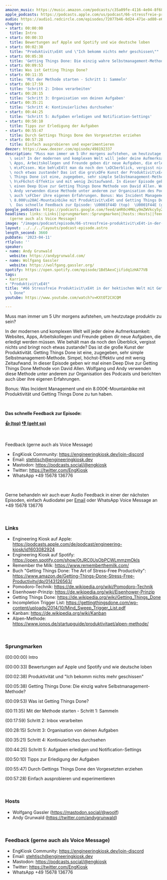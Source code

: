 ```yaml
---
amazon_music: https://music.amazon.com/podcasts/c35a09fe-4116-4e04-8f68-77d61b112e46/episodes/0a93103b-9115-4156-924a-8bd3fc23988a/engineering-kiosk-66-stressfreie-produktivit%C3%A4t-in-der-hektischen-welt-mit-getting-things-done
apple_podcasts: https://podcasts.apple.com/us/podcast/66-stressfreie-produktivit%C3%A4t-in-der-hektischen-welt/id1603082924?i=1000608300485&uo=4
audio: https://audio1.redcircle.com/episodes/72077b46-0d24-471e-ad80-e620f297fb07/stream.mp3
chapter:
- start: 00:00:00
  title: Intro
- start: 00:00:33
  title: Bewertungen auf Apple und Spotify und wie deutsche loben
- start: 00:02:38
  title: "Produktivit\xE4t und \"Ich bekomm nichts mehr geschissen\""
- start: 00:05:38
  title: 'Getting Things Done: Die einzig wahre Selbstmanagement-Methode?'
- start: 00:09:53
  title: Was ist Getting Things Done?
- start: 00:11:35
  title: 'Mit der Methode starten - Schritt 1: Sammeln'
- start: 00:17:59
  title: 'Schritt 2: Inbox verarbeiten'
- start: 00:28:15
  title: 'Schritt 3: Organisation von deinen Aufgaben'
- start: 00:35:21
  title: 'Schritt 4: Kontinuierliches durchsehen'
- start: 00:44:25
  title: 'Schritt 5: Aufgaben erledigen und Notification-Settings'
- start: 00:50:10
  title: Tipps zur Erledigung der Aufgaben
- start: 00:55:47
  title: Durch Gettings Things Done den Vorgesetzten erziehen
- start: 00:57:28
  title: Einfach ausprobieren und experimentieren
deezer: https://www.deezer.com/episode/498192337
description: "Muss man immer um 5 Uhr morgens aufstehen, um heutzutage produktiv zu\
  \ sein? In der modernen und komplexen Welt will jeder deine Aufmerksamkeit: Websites,\
  \ Apps, Arbeitskollegen und Freunde geben dir neue Aufgaben, die erledigt werden\
  \ m\xFCssen. Wie beh\xE4lt man da noch den \xDCberblick, vergisst nichts und bringt\
  \ noch etwas zustande? Das ist die gro\xDFe Kunst der Produktivit\xE4t. Getting\
  \ Things Done ist eine, zugegeben, sehr simple Selbstmanagement-Methode. Simpel,\
  \ h\xF6chst-Effektiv und mit wenig Zeitaufwand. In dieser Episode geben wir mal\
  \ einen Deep Dive zur Getting Things Done Methode von David Allen. Wolfgang und\
  \ Andy verwenden diese Methode unter anderem zur Organisation des Podcasts und berichten\
  \ auch \xFCber ihre eigenen Erfahrungen. Bonus: Was Incident Management und ein\
  \ 8.000\u20AC-Mountainbike mit Produktivit\xE4t und Getting Things Done zu tun haben.\
  \  Das schnelle Feedback zur Episode: \U0001F44D (top)  \U0001F44E (geht so)"
google_podcasts: https://podcasts.google.com/feed/aHR0cHM6Ly9mZWVkcy5yZWRjaXJjbGUuY29tLzBlY2ZkZmQ3LWZkYTEtNGMzZC05NTE1LTQ3NjcyN2Y5ZGY1ZQ/episode/YjM2MDYyNTMtZDEzMi00MzYzLTg0N2ItNzZmOGJmNzZmZmZj?sa=X&ved=2ahUKEwi3xL-h-qD-AhVsJGIAHb7NARkQkfYCegQIARAF
headlines: links::Links||sprungmarken::Sprungmarken||hosts::Hosts||feedback-gerne-auch-als-voice-message::Feedback
  (gerne auch als Voice Message)
image: "/images/podcast/episode/66-stressfreie-produktivit\xE4t-in-der-hektischen-welt-mit-getting-things-done.jpg"
layout: ../../../layouts/podcast-episode.astro
length_second: 3660
pubDate: '2023-04-11'
rtlplus: ''
speaker:
- name: Andy Grunwald
  website: https://andygrunwald.com/
- name: Wolfgang Gassler
  website: https://wolfgang.gassler.org/
spotify: https://open.spotify.com/episode/1Bd5AexCjifidq1zHA77VB
tags:
- Karriere
- "Produktivit\xE4t"
title: "#66 Stressfreie Produktivit\xE4t in der hektischen Welt mit Getting Things\
  \ Done"
youtube: https://www.youtube.com/watch?v=KXtOT2CXCQM

---
```

<p>Muss man immer um 5 Uhr morgens aufstehen, um heutzutage produktiv zu sein?</p><p>In der modernen und komplexen Welt will jeder deine Aufmerksamkeit: Websites, Apps, Arbeitskollegen und Freunde geben dir neue Aufgaben, die erledigt werden müssen. Wie behält man da noch den Überblick, vergisst nichts und bringt noch etwas zustande? Das ist die große Kunst der Produktivität. Getting Things Done ist eine, zugegeben, sehr simple Selbstmanagement-Methode. Simpel, höchst-Effektiv und mit wenig Zeitaufwand. In dieser Episode geben wir mal einen Deep Dive zur Getting Things Done Methode von David Allen. Wolfgang und Andy verwenden diese Methode unter anderem zur Organisation des Podcasts und berichten auch über ihre eigenen Erfahrungen.</p><p>Bonus: Was Incident Management und ein 8.000€-Mountainbike mit Produktivität und Getting Things Done zu tun haben.</p><p><br></p><p><strong>Das schnelle Feedback zur Episode:</strong></p><p><a href="https://api.openpodcast.dev/feedback/66/upvote" rel="nofollow"><strong>👍 (top)</strong></a><strong>  </strong><a href="https://api.openpodcast.dev/feedback/66/downvote" rel="nofollow"><strong>👎 (geht so)</strong></a></p><p><br></p><p>Feedback (gerne auch als Voice Message)</p><ul><li>EngKiosk Community: <a href="https://engineeringkiosk.dev/join-discord">https://engineeringkiosk.dev/join-discord</a> </li><li>Email: <a href="mailto:stehtisch@engineeringkiosk.dev" rel="nofollow">stehtisch@engineeringkiosk.dev</a></li><li>Mastodon: <a href="https://podcasts.social/@engkiosk" rel="nofollow">https://podcasts.social/@engkiosk</a></li><li>Twitter: <a href="https://twitter.com/EngKiosk" rel="nofollow">https://twitter.com/EngKiosk</a></li><li>WhatsApp +49 15678 136776</li></ul><p><br></p><p>Gerne behandeln wir auch euer Audio Feedback in einer der nächsten Episoden, einfach Audiodatei per <a href="https://engineeringkiosk.dev/kontakt/">Email</a> oder WhatsApp Voice Message an +49 15678 136776</p><p><br></p><h3 id="links">Links</h3><ul><li>Engineering Kiosk auf Apple: <a href="https://podcasts.apple.com/de/podcast/engineering-kiosk/id1603082924" rel="nofollow">https://podcasts.apple.com/de/podcast/engineering-kiosk/id1603082924</a></li><li>Engineering Kiosk auf Spotify: <a href="https://open.spotify.com/show/0tJRC0UsObPCWLmmzmOkIs" rel="nofollow">https://open.spotify.com/show/0tJRC0UsObPCWLmmzmOkIs</a></li><li>Remember the Milk: <a href="https://www.rememberthemilk.com/" rel="nofollow">https://www.rememberthemilk.com/</a></li><li>Buch &#34;Getting Things Done: The Art of Stress-Free Productivity&#34;: <a href="https://www.amazon.de/Getting-Things-Done-Stress-Free-Productivity/dp/0143126563/" rel="nofollow">https://www.amazon.de/Getting-Things-Done-Stress-Free-Productivity/dp/0143126563/</a></li><li>Pomodoro-Technik: <a href="https://de.wikipedia.org/wiki/Pomodoro-Technik" rel="nofollow">https://de.wikipedia.org/wiki/Pomodoro-Technik</a></li><li>Eisenhower-Prinzip: <a href="https://de.wikipedia.org/wiki/Eisenhower-Prinzip" rel="nofollow">https://de.wikipedia.org/wiki/Eisenhower-Prinzip</a></li><li>Getting Things Done: <a href="https://de.wikipedia.org/wiki/Getting_Things_Done" rel="nofollow">https://de.wikipedia.org/wiki/Getting_Things_Done</a></li><li>Incompletion Trigger List: <a href="https://gettingthingsdone.com/wp-content/uploads/2014/10/Mind_Sweep_Trigger_List.pdf" rel="nofollow">https://gettingthingsdone.com/wp-content/uploads/2014/10/Mind_Sweep_Trigger_List.pdf</a></li><li>Kanban: <a href="https://de.wikipedia.org/wiki/Kanban" rel="nofollow">https://de.wikipedia.org/wiki/Kanban</a></li><li>Alpen-Methode: <a href="https://www.ionos.de/startupguide/produktivitaet/alpen-methode/" rel="nofollow">https://www.ionos.de/startupguide/produktivitaet/alpen-methode/</a></li></ul><p><br></p><h3 id="sprungmarken">Sprungmarken</h3><p>(00:00:00) Intro</p><p>(00:00:33) Bewertungen auf Apple und Spotify und wie deutsche loben</p><p>(00:02:38) Produktivität und &#34;Ich bekomm nichts mehr geschissen&#34;</p><p>(00:05:38) Getting Things Done: Die einzig wahre Selbstmanagement-Methode?</p><p>(00:09:53) Was ist Getting Things Done?</p><p>(00:11:35) Mit der Methode starten - Schritt 1: Sammeln</p><p>(00:17:59) Schritt 2: Inbox verarbeiten</p><p>(00:28:15) Schritt 3: Organisation von deinen Aufgaben</p><p>(00:35:21) Schritt 4: Kontinuierliches durchsehen</p><p>(00:44:25) Schritt 5: Aufgaben erledigen und Notification-Settings</p><p>(00:50:10) Tipps zur Erledigung der Aufgaben</p><p>(00:55:47) Durch Gettings Things Done den Vorgesetzten erziehen</p><p>(00:57:28) Einfach ausprobieren und experimentieren</p><p><br></p><h3 id="hosts">Hosts</h3><ul><li>Wolfgang Gassler (<a href="https://mastodon.social/@woolf" rel="nofollow">https://mastodon.social/@woolf</a>)</li><li>Andy Grunwald (<a href="https://twitter.com/andygrunwald" rel="nofollow">https://twitter.com/andygrunwald</a>)</li></ul><p><br></p><h3 id="feedback-gerne-auch-als-voice-message">Feedback (gerne auch als Voice Message)</h3><ul><li>EngKiosk Community: <a href="https://engineeringkiosk.dev/join-discord">https://engineeringkiosk.dev/join-discord</a> </li><li>Email: <a href="mailto:stehtisch@engineeringkiosk.dev" rel="nofollow">stehtisch@engineeringkiosk.dev</a></li><li>Mastodon: <a href="https://podcasts.social/@engkiosk" rel="nofollow">https://podcasts.social/@engkiosk</a></li><li>Twitter: <a href="https://twitter.com/EngKiosk" rel="nofollow">https://twitter.com/EngKiosk</a></li><li>WhatsApp +49 15678 136776</li></ul>